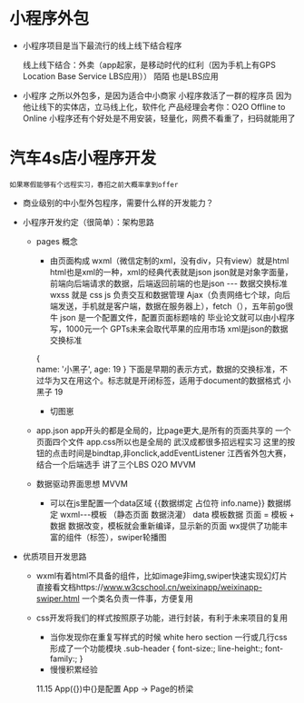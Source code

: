# 小程序外包

- 小程序项目是当下最流行的线上线下结合程序

    线上线下结合：外卖（app起家，是移动时代的红利（因为手机上有GPS Location Base Service LBS应用））
                 陌陌 也是LBS应用
- 小程序  之所以外包多，是因为适合中小商家  小程序救活了一群的程序员
    因为他让线下的实体店，立马线上化，软件化
    产品经理会考你：O2O Offline to Online 
    小程序还有个好处是不用安装，轻量化，网费不看重了，扫码就能用了

# 汽车4s店小程序开发
    如果寒假能够有个远程实习，春招之前大概率拿到offer

- 商业级别的中小型外包程序，需要什么样的开发能力？

- 小程序开发约定（很简单）：架构思路
    - pages 概念
        - 由页面构成
        wxml（微信定制的xml，没有div，只有view）就是html html也是xml的一种，xml的经典代表就是json
        json就是对象字面量，前端向后端请求的数据，后端返回前端的也是json --- 数据交换标准
        wxss 就是 css
        js 负责交互和数据管理    Ajax（负责网络七个球，向后端发送，手机就是客户端，数据在服务器上），fetch（），五年前go很牛
        json 是一个配置文件，配置页面标题啥的
        毕业论文就可以由小程序写，1000元一个
        GPTs未来会取代苹果的应用市场
        xml是json的数据交换标准

        {   
            name: '小黑子',
            age: 19
        }
        下面是早期的表示方式，数据的交换标准，不过华为又在用这个。标志就是开闭标签，适用于document的数据格式
        <reviewer>
            <name>小黑子</name>
            <age>19</age>
        </reviewer>
        - 切图崽

    - app.json 
        app开头的都是全局的，比page更大,是所有的页面共享的
        一个页面四个文件
        app.css所以也是全局的
        武汉成都很多招远程实习
        这里的按钮的点击时间是bindtap,非onclick,addEventListener
        江西省外包大赛，结合一个后端选手
讲了三个LBS O2O MVVM
    - 数据驱动界面思想 MVVM
        - 可以在js里配置一个data区域
        {{数据绑定 占位符 info.name}}  数据绑定
        wxml---模板 （静态页面 数据浇灌） 
        data 模板数据
        页面 = 模板 + 数据
        数据改变，模板就会重新编译，显示新的页面
        wx提供了功能丰富的组件（标签），swiper轮播图

- 优质项目开发思路
    - wxml有着html不具备的组件，比如image非img,swiper快速实现幻灯片
        直接看文档https://www.w3cschool.cn/weixinapp/weixinapp-swiper.html
        一个类名负责一件事，方便复用
    - css开发将我们的样式按照原子功能，进行封装，有利于未来项目的复用
        - 当你发现你在重复写样式的时候
            white hero section
            一行或几行css 形成了一个功能模块
            .sub-header {
                font-size:;
                line-height:;
                font-family:;
            } 
        - 慢慢积累经验


        11.15
        App({})中{}是配置
        App -> Page的桥梁